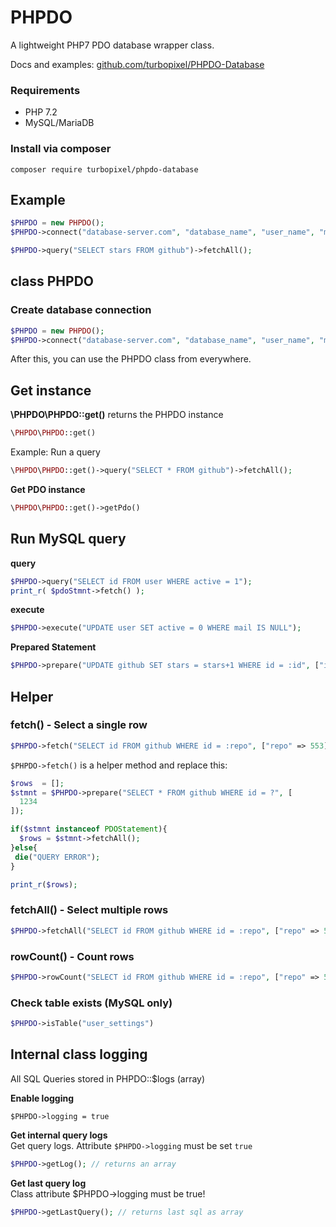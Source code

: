 # PHPDO

A lightweight PHP7 PDO database wrapper class.

Docs and examples: [github.com/turbopixel/PHPDO-Database](https://github.com/turbopixel/PHPDO-Database)

### Requirements

* PHP 7.2
* MySQL/MariaDB

### Install via composer

```text
composer require turbopixel/phpdo-database
```

## Example

```php
$PHPDO = new PHPDO();
$PHPDO->connect("database-server.com", "database_name", "user_name", "myPassword123");

$PHPDO->query("SELECT stars FROM github")->fetchAll();
```

## class PHPDO

### Create database connection

```php
$PHPDO = new PHPDO();
$PHPDO->connect("database-server.com", "database_name", "user_name", "myPassword123");
```

After this, you can use the PHPDO class from everywhere.

## Get instance

**\PHPDO\PHPDO::get()** returns the PHPDO instance

```php
\PHPDO\PHPDO::get()
```

Example: Run a query

```php
\PHPDO\PHPDO::get()->query("SELECT * FROM github")->fetchAll();
```

**Get PDO instance**

```php
\PHPDO\PHPDO::get()->getPdo()
```

## Run MySQL query

**query**

```php
$PHPDO->query("SELECT id FROM user WHERE active = 1");
print_r( $pdoStmnt->fetch() );
```

**execute**

```php
$PHPDO->execute("UPDATE user SET active = 0 WHERE mail IS NULL");
```

**Prepared Statement**

```php
$PHPDO->prepare("UPDATE github SET stars = stars+1 WHERE id = :id", ["id" => 1234]);
```

## Helper

### fetch() - Select a single row

```php
$PHPDO->fetch("SELECT id FROM github WHERE id = :repo", ["repo" => 553]);
```

`$PHPDO->fetch()` is a helper method and replace this:

```php
$rows  = [];
$stmnt = $PHPDO->prepare("SELECT * FROM github WHERE id = ?", [
  1234
]);

if($stmnt instanceof PDOStatement){
  $rows = $stmnt->fetchAll();
}else{
 die("QUERY ERROR");
}

print_r($rows);
```

### fetchAll() - Select multiple rows

```php
$PHPDO->fetchAll("SELECT id FROM github WHERE id = :repo", ["repo" => 553]);
```

### rowCount() - Count rows

```php
$PHPDO->rowCount("SELECT id FROM github WHERE id = :repo", ["repo" => 553]);
```

### Check table exists (MySQL only)

```php
$PHPDO->isTable("user_settings")
```

## Internal class logging

All SQL Queries stored in PHPDO::$logs (array)

**Enable logging**

```phpregexp
$PHPDO->logging = true
```

**Get internal query logs**  
Get query logs. Attribute `$PHPDO->logging` must be set `true`

```php
$PHPDO->getLog(); // returns an array
```

**Get last query log**  
Class attribute $PHPDO->logging must be true!

```php
$PHPDO->getLastQuery(); // returns last sql as array
```

